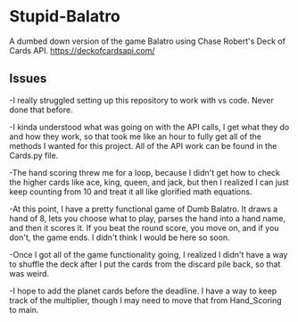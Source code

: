 # Stupid-Balatro
A dumbed down version of the game Balatro using Chase Robert's Deck of Cards API. https://deckofcardsapi.com/

## Issues
-I really struggled setting up this repository to work with vs code. Never done that before.

-I kinda understood what was going on with the API calls, I get what they do and how they work, so that took me like an hour to fully get all of the methods I wanted for this project. All of the API work can be found in the Cards.py file. 

-The hand scoring threw me for a loop, because I didn't get how to check the higher cards like ace, king, queen, and jack, but then I realized I can just keep counting from 10 and treat it all like glorified math equations. 

-At this point, I have a pretty functional game of Dumb Balatro. It draws a hand of 8, lets you choose what to play, parses the hand into a hand name, and then it scores it. If you beat the round score, you move on, and if you don't, the game ends. I didn't think I would be here so soon. 

-Once I got all of the game functionality going, I realized I didn't have a way to shuffle the deck after I put the cards from the discard pile back, so that was weird. 

-I hope to add the planet cards before the deadline. I have a way to keep track of the multiplier, though I may need to move that from Hand_Scoring to main. 

